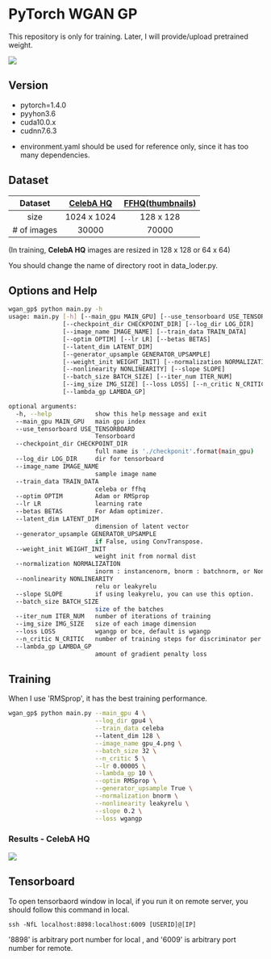 # PyTorch WGAN GP

This repository is only for training.
Later, I will provide/upload pretrained weight.  

![](https://github.com/hichoe95/WGAN_GP_CelebAHQ/blob/main/image/gpu_4.png?raw=true)


## Version

- pytorch=1.4.0
- pyyhon3.6
- cuda10.0.x
- cudnn7.6.3

* environment.yaml should be used for reference only, since it has too many dependencies.



## Dataset
|Dataset| [CelebA HQ](https://drive.google.com/drive/folders/0B4qLcYyJmiz0TXY1NG02bzZVRGs?resourcekey=0-arAVTUfW9KRhN-irJchVKQ) | [FFHQ(thumbnails)](https://drive.google.com/drive/folders/1tg-Ur7d4vk1T8Bn0pPpUSQPxlPGBlGfv) |
|:---:|:---:|:---:|
|size|1024 x 1024| 128 x 128|
|# of images | 30000 | 70000 |

(In training, **CelebA HQ** images are resized in 128 x 128 or 64 x 64)

You should change the name of directory root in data_loder.py.

## Options and Help

```bash
wgan_gp$ python main.py -h
usage: main.py [-h] [--main_gpu MAIN_GPU] [--use_tensorboard USE_TENSORBOARD]
               [--checkpoint_dir CHECKPOINT_DIR] [--log_dir LOG_DIR]
               [--image_name IMAGE_NAME] [--train_data TRAIN_DATA]
               [--optim OPTIM] [--lr LR] [--betas BETAS]
               [--latent_dim LATENT_DIM]
               [--generator_upsample GENERATOR_UPSAMPLE]
               [--weight_init WEIGHT_INIT] [--normalization NORMALIZATION]
               [--nonlinearity NONLINEARITY] [--slope SLOPE]
               [--batch_size BATCH_SIZE] [--iter_num ITER_NUM]
               [--img_size IMG_SIZE] [--loss LOSS] [--n_critic N_CRITIC]
               [--lambda_gp LAMBDA_GP]

optional arguments:
  -h, --help            show this help message and exit
  --main_gpu MAIN_GPU   main gpu index
  --use_tensorboard USE_TENSORBOARD
                        Tensorboard
  --checkpoint_dir CHECKPOINT_DIR
                        full name is './checkponit'.format(main_gpu)
  --log_dir LOG_DIR     dir for tensorboard
  --image_name IMAGE_NAME
                        sample image name
  --train_data TRAIN_DATA
                        celeba or ffhq
  --optim OPTIM         Adam or RMSprop
  --lr LR               learning rate
  --betas BETAS         For Adam optimizer.
  --latent_dim LATENT_DIM
                        dimension of latent vector
  --generator_upsample GENERATOR_UPSAMPLE
                        if False, using ConvTranspose.
  --weight_init WEIGHT_INIT
                        weight init from normal dist
  --normalization NORMALIZATION
                        inorm : instancenorm, bnorm : batchnorm, or None
  --nonlinearity NONLINEARITY
                        relu or leakyrelu
  --slope SLOPE         if using leakyrelu, you can use this option.
  --batch_size BATCH_SIZE
                        size of the batches
  --iter_num ITER_NUM   number of iterations of training
  --img_size IMG_SIZE   size of each image dimension
  --loss LOSS           wgangp or bce, default is wgangp
  --n_critic N_CRITIC   number of training steps for discriminator per iter
  --lambda_gp LAMBDA_GP
                        amount of gradient penalty loss

```

## Training

When I use 'RMSprop', it has the best training performance.

```bash
wgan_gp$ python main.py --main_gpu 4 \
                        --log_dir gpu4 \
                        --train_data celeba
                        --latent_dim 128 \
                        --image_name gpu_4.png \
                        --batch_size 32 \
                        --n_critic 5 \
                        --lr 0.00005 \
                        --lambda_gp 10 \
                        --optim RMSprop \
                        --generator_upsample True \
                        --normalization bnorm \
                        --nonlinearity leakyrelu \
                        --slope 0.2 \
                        --loss wgangp
```
### Results - CelebA HQ
![](https://github.com/hichoe95/WGAN_GP_CelebAHQ/blob/main/image/gpu_4.png?raw=true)

## Tensorboard

To open tensorbaord window in local, if you run it on remote server, you should follow this command in local.

```console
ssh -NfL localhost:8898:localhost:6009 [USERID]@[IP]
```

'8898' is arbitrary port number for local , and '6009' is arbitrary port number for remote.

